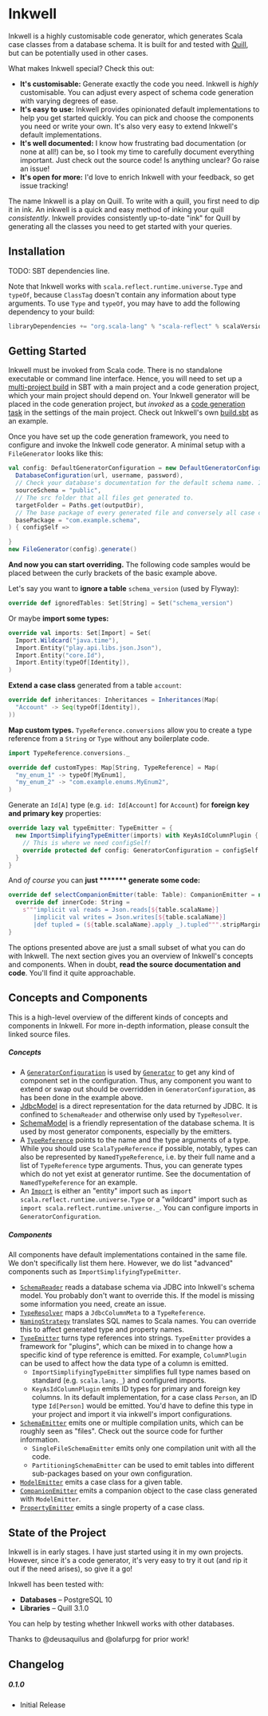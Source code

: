 # Inkwell

Inkwell is a highly customisable code generator, which generates Scala case classes from a database schema. It is built for and tested with [Quill](https://github.com/getquill/quill), but can be potentially used in other cases.

What makes Inkwell special? Check this out:

- **It's customisable:** Generate exactly the code you need. Inkwell is *highly* customisable. You can adjust every aspect of schema code generation with varying degrees of ease.   
- **It's easy to use:** Inkwell provides opinionated default implementations to help you get started quickly. You can pick and choose the components you need or write your own. It's also very easy to extend Inkwell's default implementations.
- **It's well documented:** I know how frustrating bad documentation (or none at all!) can be, so I took my time to carefully document everything important. Just check out the source code! Is anything unclear? Go raise an issue!
- **It's open for more:** I'd love to enrich Inkwell with your feedback, so get issue tracking!

The name Inkwell is a play on Quill. To write with a quill, you first need to dip it in ink. An inkwell is a quick and easy method of inking your quill *consistently*. Inkwell provides consistently up-to-date "ink" for Quill by generating all the classes you need to get started with your queries.


## Installation

TODO: SBT dependencies line.

Note that Inkwell works with `scala.reflect.runtime.universe.Type` and `typeOf`, because `ClassTag` doesn't contain any information about type arguments. To use `Type` and `typeOf`, you may have to add the following dependency to your build:

```scala
libraryDependencies += "org.scala-lang" % "scala-reflect" % scalaVersion.value
```


## Getting Started

Inkwell must be invoked from Scala code. There is no standalone executable or command line interface. Hence, you will need to set up a [multi-project build](https://www.scala-sbt.org/1.x/docs/Multi-Project.html) in SBT with a main project and a code generation project, which your main project should depend on. Your Inkwell generator will be placed in the code generation project, but *invoked* as a [code generation task](https://www.scala-sbt.org/1.0/docs/Howto-Generating-Files.html) in the settings of the main project. Check out Inkwell's own [build.sbt](https://github.com/marcopennekamp/inkwell/blob/master/build.sbt) as an example.

Once you have set up the code generation framework, you need to configure and invoke the Inkwell code generator. A minimal setup with a `FileGenerator` looks like this:

```scala
val config: DefaultGeneratorConfiguration = new DefaultGeneratorConfiguration(
  DatabaseConfiguration(url, username, password),
  // Check your database's documentation for the default schema name. It is "public" in Postgres.
  sourceSchema = "public",
  // The src folder that all files get generated to.
  targetFolder = Paths.get(outputDir),
  // The base package of every generated file and conversely all case classes/objects.
  basePackage = "com.example.schema",
) { configSelf =>

}
new FileGenerator(config).generate()
```

**And now you can start overriding.** The following code samples would be placed between the curly brackets of the basic example above. 

Let's say you want to **ignore a table** `schema_version` (used by Flyway):

```scala
override def ignoredTables: Set[String] = Set("schema_version")
```

Or maybe **import some types:**

```scala
override val imports: Set[Import] = Set(
  Import.Wildcard("java.time"),
  Import.Entity("play.api.libs.json.Json"),
  Import.Entity("core.Id"),
  Import.Entity(typeOf[Identity]),
)
```

**Extend a case class** generated from a table `account`:

```scala
override def inheritances: Inheritances = Inheritances(Map(
  "Account" -> Seq(typeOf[Identity]),
))
```

**Map custom types.** `TypeReference.conversions` allow you to create a type reference from a `String` or `Type` without any boilerplate code.

```scala
import TypeReference.conversions._

override def customTypes: Map[String, TypeReference] = Map(
  "my_enum_1" -> typeOf[MyEnum1],
  "my_enum_2" -> "com.example.enums.MyEnum2",
)
```

Generate an `Id[A]` type (e.g. `id: Id[Account]` for `Account`) for **foreign key and primary key** properties:

```scala
override lazy val typeEmitter: TypeEmitter = {
  new ImportSimplifyingTypeEmitter(imports) with KeyAsIdColumnPlugin {
    // This is where we need configSelf!
    override protected def config: GeneratorConfiguration = configSelf
  }      
}
```

And *of course* you can **just ******* generate some code:**

```scala
override def selectCompanionEmitter(table: Table): CompanionEmitter = new DefaultCompanionEmitter(this, table) {
  override def innerCode: String =
    s"""implicit val reads = Json.reads[${table.scalaName}]
       |implicit val writes = Json.writes[${table.scalaName}]
       |def tupled = (${table.scalaName}.apply _).tupled""".stripMargin
}
```

The options presented above are just a small subset of what you can do with Inkwell. The next section gives you an overview of Inkwell's concepts and components. When in doubt, **read the source documentation and code**. You'll find it quite approachable.


## Concepts and Components

This is a high-level overview of the different kinds of concepts and components in Inkwell. For more in-depth information, please consult the linked source files.

##### Concepts

- A [`GeneratorConfiguration`](https://github.com/marcopennekamp/inkwell/blob/master/generator/src/main/scala/app/wordpace/inkwell/GeneratorConfiguration.scala) is used by [`Generator`](https://github.com/marcopennekamp/inkwell/blob/master/generator/src/main/scala/app/wordpace/inkwell/Generator.scala) to get any kind of component set in the configuration. Thus, any component you want to extend or swap out should be overridden in `GeneratorConfiguration`, as has been done in the example above.
- [JdbcModel](https://github.com/marcopennekamp/inkwell/blob/master/generator/src/main/scala/app/wordpace/inkwell/schema/JdbcModel.scala) is a direct representation for the data returned by JDBC. It is confined to `SchemaReader` and otherwise only used by `TypeResolver`.
- [SchemaModel](https://github.com/marcopennekamp/inkwell/blob/master/generator/src/main/scala/app/wordpace/inkwell/schema/SchemaModel.scala) is a friendly representation of the database schema. It is used by most generator components, especially by the emitters.
- A [`TypeReference`](https://github.com/marcopennekamp/inkwell/blob/master/generator/src/main/scala/app/wordpace/inkwell/generator/TypeReference.scala) points to the name and the type arguments of a type. While you should use `ScalaTypeReference` if possible, notably, types can also be represented by `NamedTypeReference`, i.e. by their full name and a list of `TypeReference` type arguments. Thus, you can generate types which do not yet exist at generator runtime. See the documentation of `NamedTypeReference` for an example.
- An [`Import`](https://github.com/marcopennekamp/inkwell/blob/master/generator/src/main/scala/app/wordpace/inkwell/generator/Import.scala) is either an "entity" import such as `import scala.reflect.runtime.universe.Type` or a "wildcard" import such as `import scala.reflect.runtime.universe._`. You can configure imports in `GeneratorConfiguration`.

##### Components

All components have default implementations contained in the same file. We don't specifically list them here. However, we do list "advanced" components such as `ImportSimplifyingTypeEmitter`.

- [`SchemaReader`](https://github.com/marcopennekamp/inkwell/blob/master/generator/src/main/scala/app/wordpace/inkwell/schema/SchemaReader.scala) reads a database schema via JDBC into Inkwell's schema model. You probably don't want to override this. If the model is missing some information you need, create an issue.
- [`TypeResolver`](https://github.com/marcopennekamp/inkwell/blob/master/generator/src/main/scala/app/wordpace/inkwell/schema/TypeResolver.scala) maps a `JdbcColumnMeta` to a `TypeReference`.
- [`NamingStrategy`](https://github.com/marcopennekamp/inkwell/blob/master/generator/src/main/scala/app/wordpace/inkwell/generator/NamingStrategy.scala) translates SQL names to Scala names. You can override this to affect generated type and property names.
- [`TypeEmitter`](https://github.com/marcopennekamp/inkwell/blob/master/generator/src/main/scala/app/wordpace/inkwell/generator/TypeEmitter.scala) turns type references into strings. `TypeEmitter` provides a framework for "plugins", which can be mixed in to change how a specific kind of type reference is emitted. For example, `ColumnPlugin` can be used to affect how the data type of a column is emitted.
  - `ImportSimplifyingTypeEmitter` simplifies full type names based on standard (e.g. `scala.lang._`) and configured imports. 
  - `KeyAsIdColumnPlugin` emits ID types for primary and foreign key columns. In its default implementation, for a case class `Person`, an ID type `Id[Person]` would be emitted. You'd have to define this type in your project and import it via inkwell's import configurations.
- [`SchemaEmitter`](https://github.com/marcopennekamp/inkwell/blob/master/generator/src/main/scala/app/wordpace/inkwell/generator/SchemaEmitter.scala) emits one or multiple compilation units, which can be roughly seen as "files". Check out the source code for further information.
  - `SingleFileSchemaEmitter` emits only one compilation unit with all the code.
  - `PartitioningSchemaEmitter` can be used to emit tables into different sub-packages based on your own configuration.
- [`ModelEmitter`](https://github.com/marcopennekamp/inkwell/blob/master/generator/src/main/scala/app/wordpace/inkwell/generator/ModelEmitter.scala) emits a case class for a given table.
- [`CompanionEmitter`](https://github.com/marcopennekamp/inkwell/blob/master/generator/src/main/scala/app/wordpace/inkwell/generator/CompanionEmitter.scala) emits a companion object to the case class generated with `ModelEmitter`.
- [`PropertyEmitter`](https://github.com/marcopennekamp/inkwell/blob/master/generator/src/main/scala/app/wordpace/inkwell/generator/PropertyEmitter.scala) emits a single property of a case class.


## State of the Project

Inkwell is in early stages. I have just started using it in my own projects. However, since it's a code generator, it's very easy to try it out (and rip it out if the need arises), so give it a go!

Inkwell has been tested with:
 
- **Databases** – PostgreSQL 10
- **Libraries** – Quill 3.1.0 

You can help by testing whether Inkwell works with other databases.

Thanks to @deusaquilus and @olafurpg for prior work!


## Changelog

##### 0.1.0

- Initial Release
